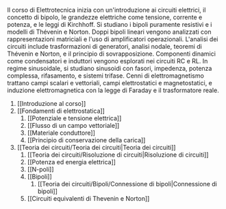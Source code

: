 Il corso di Elettrotecnica inizia con un'introduzione ai circuiti elettrici, il concetto di bipolo, le grandezze elettriche come tensione, corrente e potenza, e le leggi di Kirchhoff. Si studiano i bipoli puramente resistivi e i modelli di Thévenin e Norton. Doppi bipoli lineari vengono analizzati con rappresentazioni matriciali e l'uso di amplificatori operazionali. L'analisi dei circuiti include trasformazioni di generatori, analisi nodale, teoremi di Thévenin e Norton, e il principio di sovrapposizione. Componenti dinamici come condensatori e induttori vengono esplorati nei circuiti RC e RL. In regime sinusoidale, si studiano sinusoidi con fasori, impedenza, potenza complessa, rifasamento, e sistemi trifase. Cenni di elettromagnetismo trattano campi scalari e vettoriali, campi elettrostatici e magnetostatici, e induzione elettromagnetica con la legge di Faraday e il trasformatore reale.

1. [[Introduzione al corso]]
2. [[Fondamenti di elettrostatica]]
	1. [[Potenziale e tensione elettrica]]
	2. [[Flusso di un campo vettoriale]]
	3. [[Materiale conduttore]]
	4. [[Principio di conservazione della carica]]
3. [[Teoria dei circuiti/Teoria dei circuiti|Teoria dei circuiti]]
	1. [[Teoria dei circuiti/Risoluzione di circuiti|Risoluzione di circuiti]]
	2. [[Potenza ed energia elettrica]]
	3. [[N-poli]]
	4. [[Bipoli]]
		1. [[Teoria dei circuiti/Bipoli/Connessione di bipoli|Connessione di bipoli]]
	5. [[Circuiti equivalenti di Thevenin e Norton]]




